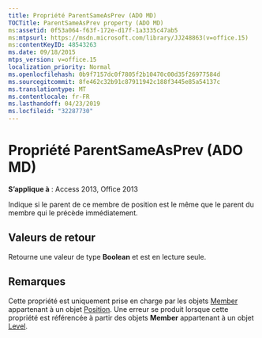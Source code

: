 ```yaml
---
title: Propriété ParentSameAsPrev (ADO MD)
TOCTitle: ParentSameAsPrev property (ADO MD)
ms:assetid: 0f53a064-f63f-172e-d17f-1a3335c47ab5
ms:mtpsurl: https://msdn.microsoft.com/library/JJ248863(v=office.15)
ms:contentKeyID: 48543263
ms.date: 09/18/2015
mtps_version: v=office.15
localization_priority: Normal
ms.openlocfilehash: 0b9f7157dc0f7805f2b10470c00d35f26977584d
ms.sourcegitcommit: 8fe462c32b91c87911942c188f3445e85a54137c
ms.translationtype: MT
ms.contentlocale: fr-FR
ms.lasthandoff: 04/23/2019
ms.locfileid: "32287730"
---
```

# <a name="parentsameasprev-property-ado-md"></a>Propriété ParentSameAsPrev (ADO MD)


**S’applique à** : Access 2013, Office 2013

Indique si le parent de ce membre de position est le même que le parent du membre qui le précède immédiatement.

## <a name="return-values"></a>Valeurs de retour

Retourne une valeur de type **Boolean** et est en lecture seule.

## <a name="remarks"></a>Remarques

Cette propriété est uniquement prise en charge par les objets [Member](member-object-ado-md.md) appartenant à un objet [Position](position-object-ado-md.md). Une erreur se produit lorsque cette propriété est référencée à partir des objets **Member** appartenant à un objet [Level](level-object-ado-md.md).

